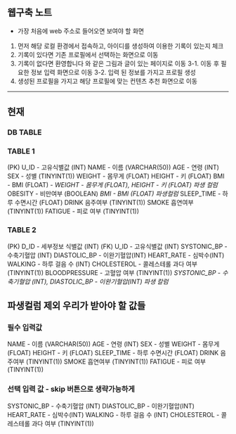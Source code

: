 ## 웹구축 노트

- 가장 처음에 web 주소로 들어오면 보여야 할 화면

1. 먼저 해당 로컬 환경에서 접속하고, 아이디를 생성하여 이용한 기록이 있는지 체크
2. 기록이 있다면 기존 프로필에서 선택하는 화면으로 이동
3. 기록이 없다면 환영합니다 와 같은 그림과 글이 있는 페이지로 이동 
	3-1. 이동 후 필요한 정보 입력 화면으로 이동
	3-2. 입력 된 정보를 가지고 프로필 생성
4.  생성된 프로필을 가지고 해당 프로필에 맞는 컨텐츠 추천 화면으로 이동


---
## 현재 

### DB TABLE
### TABLE 1

(PK) U_ID - 고유식별값 (INT)
NAME - 이름 (VARCHAR(50))
AGE - 연령 (INT)
SEX - 성별 (TINYINT(1))
WEIGHT - 몸무게 (FLOAT)
HEIGHT - 키 (FLOAT)
BMI - BMI (FLOAT) - *WEIGHT - 몸무게 (FLOAT), HEIGHT - 키 (FLOAT) 파생 컬럼*
OBESITY - 비만여부 (BOOLEAN) *BMI - BMI (FLOAT) 파생컬럼*
SLEEP_TIME - 하루 수면시간 (FLOAT)
DRINK 음주여부 (TINYINT(1))
SMOKE 흡연여부 (TINYINT(1))
FATIGUE - 피로 여부 (TINYINT(1))

### TABLE 2

(PK) D_ID - 세부정보 식별값 (INT)
(FK) U_ID - 고유식별값 (INT)
SYSTONIC_BP - 수축기혈압 (INT)
DIASTOLIC_BP - 이완기혈압(INT)
HEART_RATE - 심박수(INT)
WALKING - 하루 걸음 수 (INT)
CHOLESTEROL - 콜레스테롤 과다 여부 (TINYINT(1))
BLOODPRESSURE - 고혈압 여부 (TINYINT(1)) *SYSTONIC_BP - 수축기혈압 (INT), DIASTOLIC_BP - 이완기혈압(INT) 파생 칼럼*


## 파생컬럼 제외 우리가 받아야 할 값들 
### 필수 입력값

NAME - 이름 (VARCHAR(50))
AGE - 연령 (INT)
SEX - 성별 
WEIGHT - 몸무게 (FLOAT)
HEIGHT - 키 (FLOAT)
SLEEP_TIME - 하루 수면시간 (FLOAT)
DRINK 음주여부 (TINYINT(1))
SMOKE 흡연여부 (TINYINT(1))
FATIGUE - 피로 여부 (TINYINT(1))


### 선택 입력 값 - skip 버튼으로 생략가능하게

SYSTONIC_BP - 수축기혈압 (INT)
DIASTOLIC_BP - 이완기혈압(INT)
HEART_RATE - 심박수(INT)
WALKING - 하루 걸음 수 (INT)
CHOLESTEROL - 콜레스테롤 과다 여부 (TINYINT(1))

